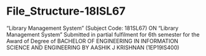 # File_Structure-18ISL67

“Library Management System”
(Subject Code: 181SL67)
ON
“Library Management System”
Submitted in partial fulfilment for 6th semester for the Award of Degree of
BACHELOR OF ENGINEERING
IN
INFORMATION SCIENCE AND ENGINEERING
BY
AASHIK J KRISHNAN (1EP19IS400)
